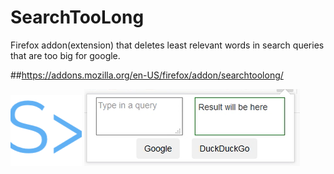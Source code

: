 # SearchTooLong
Firefox addon(extension) that deletes least relevant words in search queries that are too big for google. 

##https://addons.mozilla.org/en-US/firefox/addon/searchtoolong/

![Icon](https://github.com/jacobhamilton12/SearchTooLong/blob/main/icons/icon.PNG)
![Example](https://github.com/jacobhamilton12/SearchTooLong/blob/main/searchtoolongpic.PNG)
